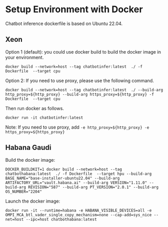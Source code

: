 # Setup Environment with Docker
Chatbot inference dockerfile is based on Ubuntu 22.04.

## Xeon
Option 1 (default): you could use docker build to build the docker image in your environment.
```
docker build --network=host --tag chatbotinfer:latest  ./ -f Dockerfile  --target cpu
```

Option 2: If you need to use proxy, please use the following command.
```
docker build --network=host --tag chatbotinfer:latest  ./ --build-arg http_proxy=${http_proxy} --build-arg https_proxy=${http_proxy} -f Dockerfile  --target cpu  
```

Then run docker as follows.
```
docker run -it chatbotinfer:latest
```

Note: If you need to use proxy, add `-e http_proxy=${http_proxy} -e https_proxy=${https_proxy}`


## Habana Gaudi
Build the docker image:
```
DOCKER_BUILDKIT=1 docker build --network=host --tag chatbothabana:latest  ./ -f Dockerfile  --target hpu --build-arg BASE_NAME="base-installer-ubuntu22.04" --build-arg ARTIFACTORY_URL="vault.habana.ai" --build-arg VERSION="1.11.0" --build-arg REVISION="587" --build-arg PT_VERSION="2.0.1" --build-arg OS_NUMBER="2204"
```

Launch the docker image:
```
docker run -it --runtime=habana -e HABANA_VISIBLE_DEVICES=all -e OMPI_MCA_btl_vader_single_copy_mechanism=none --cap-add=sys_nice --net=host --ipc=host chatbothabana:latest 
```
